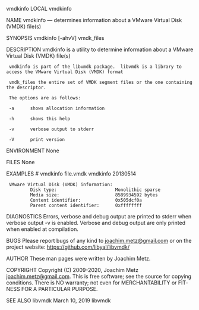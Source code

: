vmdkinfo                                                                                     LOCAL                                                                                     vmdkinfo

NAME
     vmdkinfo — determines information about a VMware Virtual Disk (VMDK) file(s)

SYNOPSIS
     vmdkinfo [-ahvV] vmdk_files

DESCRIPTION
     vmdkinfo is a utility to determine information about a VMware Virtual Disk (VMDK) file(s)

     vmdkinfo is part of the libvmdk package.  libvmdk is a library to access the VMware Virtual Disk (VMDK) format

     vmdk_files the entire set of VMDK segment files or the one containing the descriptor.

     The options are as follows:

     -a      shows allocation information

     -h      shows this help

     -v      verbose output to stderr

     -V      print version

ENVIRONMENT
     None

FILES
     None

EXAMPLES
     # vmdkinfo file.vmdk
     vmdkinfo 20130514

     VMware Virtual Disk (VMDK) information:
             Disk type:                      Monolithic sparse
             Media size:                     8589934592 bytes
             Content identifier:             0x505dcf0a
             Parent content identifier:      0xffffffff

DIAGNOSTICS
     Errors, verbose and debug output are printed to stderr when verbose output -v is enabled.  Verbose and debug output are only printed when enabled at compilation.

BUGS
     Please report bugs of any kind to <joachim.metz@gmail.com> or on the project website: https://github.com/libyal/libvmdk/

AUTHOR
     These man pages were written by Joachim Metz.

COPYRIGHT
     Copyright (C) 2009-2020, Joachim Metz <joachim.metz@gmail.com>.  This is free software; see the source for copying conditions. There is NO warranty; not even for MERCHANTABILITY or FIT‐
     NESS FOR A PARTICULAR PURPOSE.

SEE ALSO
libvmdk                                                                                  March 10, 2019                                                                                 libvmdk
